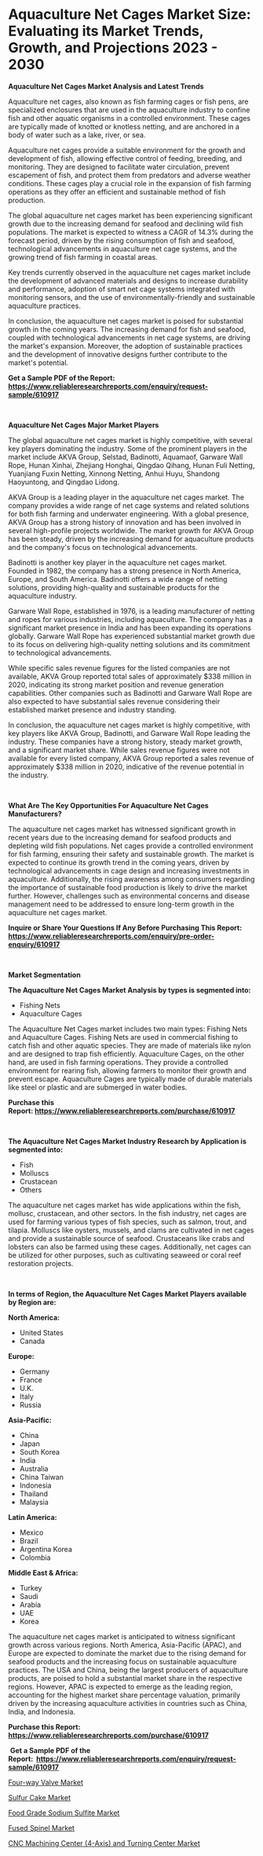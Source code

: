 <p><h1>Aquaculture Net Cages Market Size: Evaluating its Market Trends, Growth, and Projections 2023 - 2030</h1></p><p><strong>Aquaculture Net Cages Market Analysis and Latest Trends</strong></p>
<p><p>Aquaculture net cages, also known as fish farming cages or fish pens, are specialized enclosures that are used in the aquaculture industry to confine fish and other aquatic organisms in a controlled environment. These cages are typically made of knotted or knotless netting, and are anchored in a body of water such as a lake, river, or sea.</p><p>Aquaculture net cages provide a suitable environment for the growth and development of fish, allowing effective control of feeding, breeding, and monitoring. They are designed to facilitate water circulation, prevent escapement of fish, and protect them from predators and adverse weather conditions. These cages play a crucial role in the expansion of fish farming operations as they offer an efficient and sustainable method of fish production.</p><p>The global aquaculture net cages market has been experiencing significant growth due to the increasing demand for seafood and declining wild fish populations. The market is expected to witness a CAGR of 14.3% during the forecast period, driven by the rising consumption of fish and seafood, technological advancements in aquaculture net cage systems, and the growing trend of fish farming in coastal areas.</p><p>Key trends currently observed in the aquaculture net cages market include the development of advanced materials and designs to increase durability and performance, adoption of smart net cage systems integrated with monitoring sensors, and the use of environmentally-friendly and sustainable aquaculture practices.</p><p>In conclusion, the aquaculture net cages market is poised for substantial growth in the coming years. The increasing demand for fish and seafood, coupled with technological advancements in net cage systems, are driving the market's expansion. Moreover, the adoption of sustainable practices and the development of innovative designs further contribute to the market's potential.</p></p>
<p><strong>Get a Sample PDF of the Report:&nbsp; <a href="https://www.reliableresearchreports.com/enquiry/request-sample/610917">https://www.reliableresearchreports.com/enquiry/request-sample/610917</a></strong></p>
<p>&nbsp;</p>
<p><strong>Aquaculture Net Cages Major Market Players</strong></p>
<p><p>The global aquaculture net cages market is highly competitive, with several key players dominating the industry. Some of the prominent players in the market include AKVA Group, Selstad, Badinotti, Aquamaof, Garware Wall Rope, Hunan Xinhai, Zhejiang Honghai, Qingdao Qihang, Hunan Fuli Netting, Yuanjiang Fuxin Netting, Xinnong Netting, Anhui Huyu, Shandong Haoyuntong, and Qingdao Lidong.</p><p>AKVA Group is a leading player in the aquaculture net cages market. The company provides a wide range of net cage systems and related solutions for both fish farming and underwater engineering. With a global presence, AKVA Group has a strong history of innovation and has been involved in several high-profile projects worldwide. The market growth for AKVA Group has been steady, driven by the increasing demand for aquaculture products and the company's focus on technological advancements.</p><p>Badinotti is another key player in the aquaculture net cages market. Founded in 1982, the company has a strong presence in North America, Europe, and South America. Badinotti offers a wide range of netting solutions, providing high-quality and sustainable products for the aquaculture industry.</p><p>Garware Wall Rope, established in 1976, is a leading manufacturer of netting and ropes for various industries, including aquaculture. The company has a significant market presence in India and has been expanding its operations globally. Garware Wall Rope has experienced substantial market growth due to its focus on delivering high-quality netting solutions and its commitment to technological advancements.</p><p>While specific sales revenue figures for the listed companies are not available, AKVA Group reported total sales of approximately $338 million in 2020, indicating its strong market position and revenue generation capabilities. Other companies such as Badinotti and Garware Wall Rope are also expected to have substantial sales revenue considering their established market presence and industry standing.</p><p>In conclusion, the aquaculture net cages market is highly competitive, with key players like AKVA Group, Badinotti, and Garware Wall Rope leading the industry. These companies have a strong history, steady market growth, and a significant market share. While sales revenue figures were not available for every listed company, AKVA Group reported a sales revenue of approximately $338 million in 2020, indicative of the revenue potential in the industry.</p></p>
<p>&nbsp;</p>
<p><strong>What Are The Key Opportunities For Aquaculture Net Cages Manufacturers?</strong></p>
<p><p>The aquaculture net cages market has witnessed significant growth in recent years due to the increasing demand for seafood products and depleting wild fish populations. Net cages provide a controlled environment for fish farming, ensuring their safety and sustainable growth. The market is expected to continue its growth trend in the coming years, driven by technological advancements in cage design and increasing investments in aquaculture. Additionally, the rising awareness among consumers regarding the importance of sustainable food production is likely to drive the market further. However, challenges such as environmental concerns and disease management need to be addressed to ensure long-term growth in the aquaculture net cages market.</p></p>
<p><strong>Inquire or Share Your Questions If Any Before Purchasing This Report: <a href="https://www.reliableresearchreports.com/enquiry/pre-order-enquiry/610917">https://www.reliableresearchreports.com/enquiry/pre-order-enquiry/610917</a></strong></p>
<p>&nbsp;</p>
<p><strong>Market Segmentation</strong></p>
<p><strong>The Aquaculture Net Cages Market Analysis by types is segmented into:</strong></p>
<p><ul><li>Fishing Nets</li><li>Aquaculture Cages</li></ul></p>
<p><p>The Aquaculture Net Cages market includes two main types: Fishing Nets and Aquaculture Cages. Fishing Nets are used in commercial fishing to catch fish and other aquatic species. They are made of materials like nylon and are designed to trap fish efficiently. Aquaculture Cages, on the other hand, are used in fish farming operations. They provide a controlled environment for rearing fish, allowing farmers to monitor their growth and prevent escape. Aquaculture Cages are typically made of durable materials like steel or plastic and are submerged in water bodies.</p></p>
<p><strong>Purchase this Report:&nbsp;<a href="https://www.reliableresearchreports.com/purchase/610917">https://www.reliableresearchreports.com/purchase/610917</a></strong></p>
<p>&nbsp;</p>
<p><strong>The Aquaculture Net Cages Market Industry Research by Application is segmented into:</strong></p>
<p><ul><li>Fish</li><li>Molluscs</li><li>Crustacean</li><li>Others</li></ul></p>
<p><p>The aquaculture net cages market has wide applications within the fish, mollusc, crustacean, and other sectors. In the fish industry, net cages are used for farming various types of fish species, such as salmon, trout, and tilapia. Molluscs like oysters, mussels, and clams are cultivated in net cages and provide a sustainable source of seafood. Crustaceans like crabs and lobsters can also be farmed using these cages. Additionally, net cages can be utilized for other purposes, such as cultivating seaweed or coral reef restoration projects.</p></p>
<p>&nbsp;</p>
<p><strong>In terms of Region, the Aquaculture Net Cages Market Players available by Region are:</strong></p>
<p>
    <p> <strong> North America: </strong>
        <ul>
            <li>United States</li>
            <li>Canada</li>
        </ul>
        </p> 
    <p> <strong> Europe: </strong>
        <ul>
            <li>Germany</li>
            <li>France</li>
            <li>U.K.</li>
            <li>Italy</li>
            <li>Russia</li>
        </ul>
        </p> 
    <p> <strong> Asia-Pacific: </strong>
        <ul>
            <li>China</li>
            <li>Japan</li>
            <li>South Korea</li>
            <li>India</li>
            <li>Australia</li>
            <li>China Taiwan</li>
            <li>Indonesia</li>
            <li>Thailand</li>
            <li>Malaysia</li>
        </ul>
        </p> 
    <p> <strong> Latin America: </strong>
        <ul>
            <li>Mexico</li>
            <li>Brazil</li>
            <li>Argentina Korea</li>
            <li>Colombia</li>
        </ul>
        </p> 
    <p> <strong> Middle East & Africa: </strong>
        <ul>
            <li>Turkey</li>
            <li>Saudi</li>
            <li>Arabia</li>
            <li>UAE</li>
            <li>Korea</li>
        </ul>
    </p>
    </p>
<p><p>The aquaculture net cages market is anticipated to witness significant growth across various regions. North America, Asia-Pacific (APAC), and Europe are expected to dominate the market due to the rising demand for seafood products and the increasing focus on sustainable aquaculture practices. The USA and China, being the largest producers of aquaculture products, are poised to hold a substantial market share in the respective regions. However, APAC is expected to emerge as the leading region, accounting for the highest market share percentage valuation, primarily driven by the increasing aquaculture activities in countries such as China, India, and Indonesia.</p></p>
<p><strong>Purchase this Report: <a href="https://www.reliableresearchreports.com/purchase/610917">https://www.reliableresearchreports.com/purchase/610917</a></strong></p>
<p>&nbsp;<strong>Get a Sample PDF of the Report:&nbsp;&nbsp;<a href="https://www.reliableresearchreports.com/enquiry/request-sample/610917">https://www.reliableresearchreports.com/enquiry/request-sample/610917</a></strong></p>
<p><strong></strong></p>
<p><p><a href="https://www.linkedin.com/pulse/four-way-valve-market-size-growth-forecast-from-2023--vpmse/">Four-way Valve Market</a></p><p><a href="https://medium.com/@rogerking1949/sulfur-cake-market-size-growth-forecast-2023-2030-096e56d10894">Sulfur Cake Market</a></p><p><a href="https://github.com/ChiragRP21/Market-Research-Report-List-1/blob/main/food-grade-sodium-sulfite-market.md">Food Grade Sodium Sulfite Market</a></p><p><a href="https://medium.com/@beaublock2023/fused-spinel-market-size-growth-forecast-2023-2030-743e99e911a7">Fused Spinel Market</a></p><p><a href="https://www.linkedin.com/pulse/cnc-machining-center-4-axis-turning-market-size-2023--wqdde/">CNC Machining Center (4-Axis) and Turning Center Market</a></p></p>